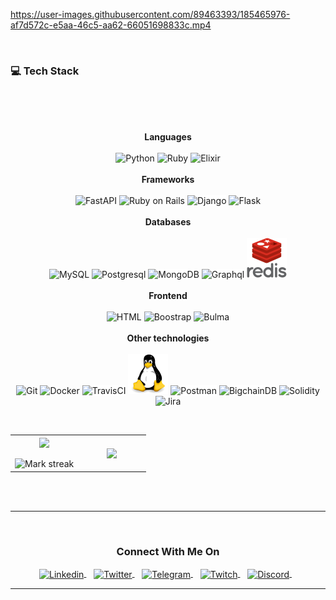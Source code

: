 https://user-images.githubusercontent.com/89463393/185465976-af7d572c-e5aa-46c5-aa62-66051698833c.mp4

<br>

### 💻 Tech Stack

<br>
<p align="center">
  <br>
  <br>
  <b>Languages</b>
  <br>
  <br>
  <img src="https://cdn.jsdelivr.net/gh/devicons/devicon/icons/python/python-original.svg" title="Python" style="height: 4rem"/>
  <img src="https://cdn.jsdelivr.net/gh/devicons/devicon/icons/ruby/ruby-original-wordmark.svg" title="Ruby" style="height: 4rem; background-color:white"/>
  <img src="https://cdn.jsdelivr.net/gh/devicons/devicon/icons/elixir/elixir-original.svg" title="Elixir" style="height: 4rem; background-color:white"/>
  <br>
  <br>
  <b>Frameworks</b>
  <br>
  <br>
  <img src="https://cdn.jsdelivr.net/gh/devicons/devicon/icons/fastapi/fastapi-original.svg" title="FastAPI" style="height: 4rem"/>
  <img src="https://upload.wikimedia.org/wikipedia/commons/6/62/Ruby_On_Rails_Logo.svg" title="Ruby on Rails" style="height: 4rem"/>
  <img src="https://cdn.worldvectorlogo.com/logos/django.svg" title="Django" style="height: 4rem; background-color:white"/>
  <img src="https://cdn.jsdelivr.net/gh/devicons/devicon/icons/flask/flask-original.svg" title="Flask" style="height: 4rem; bg-color:white"/>
  <br>
  <br>
  <b>Databases</b>
  <br>
  <br>
  <img src="https://cdn.jsdelivr.net/gh/devicons/devicon/icons/mysql/mysql-original-wordmark.svg" title="MySQL" style="height: 4rem"/>
  <img src="https://cdn.jsdelivr.net/gh/devicons/devicon/icons/postgresql/postgresql-original-wordmark.svg" title="Postgresql" style="height: 4rem"/>
  <img src="https://cdn.jsdelivr.net/gh/devicons/devicon/icons/mongodb/mongodb-original-wordmark.svg" title="MongoDB" style="height: 4rem; background-color:white"/>
  <img src="https://www.vectorlogo.zone/logos/graphql/graphql-icon.svg" title="Graphql" style="height: 4rem; background-color:white"/>
  <img src="https://raw.githubusercontent.com/devicons/devicon/master/icons/redis/redis-original-wordmark.svg" title="Redis" style="height: 4rem; background-color:white"/>
  <br>
  <br>
  <b>Frontend</b>
  <br>
  <br>
  <img src="https://cdn.jsdelivr.net/gh/devicons/devicon/icons/html5/html5-original-wordmark.svg" title="HTML" style="height: 4rem"/>
  <img src="https://cdn.jsdelivr.net/gh/devicons/devicon/icons/bootstrap/bootstrap-plain-wordmark.svg" title="Boostrap" style="height: 4rem"/>
  <img src="https://raw.githubusercontent.com/gilbarbara/logos/804dc257b59e144eaca5bc6ffd16949752c6f789/logos/bulma.svg" title="Bulma" style="height: 4rem; background-color:white"/>
  <br>
  <br>
  <b>Other technologies</b>
  <br>
  <br>
  <img src="https://cdn.jsdelivr.net/gh/devicons/devicon/icons/git/git-plain.svg" title="Git" style="height: 4rem"/>
  <img src="https://cdn.jsdelivr.net/gh/devicons/devicon/icons/docker/docker-original-wordmark.svg" title="Docker" style="height: 4rem"/>
  <img src="https://www.vectorlogo.zone/logos/travis-ci/travis-ci-icon.svg" title="TravisCI" style="height: 4rem; background-color:white"/>
  <img src="https://raw.githubusercontent.com/devicons/devicon/master/icons/linux/linux-original.svg" title="Ubuntu" style="height: 4rem; background-color:white"/>
  <img src="https://www.vectorlogo.zone/logos/getpostman/getpostman-icon.svg" title="Postman" style="height: 4rem; background-color:white"/>
  <img src="https://cdn.icon-icons.com/icons2/2699/PNG/512/bigchaindb_logo_icon_167810.png" title="BigchainDB" style="height: 4rem; background-color:white"/>
  <img src="https://cdn.icon-icons.com/icons2/2107/PNG/128/file_type_solidity_icon_130156.png" title="Solidity" style="height: 4rem; background-color:white"/>
  <img src="https://user-images.githubusercontent.com/89463393/185341729-4a78876f-8fa0-4553-8494-522c470c6f0e.png" title="Jira" style="height: 4rem; background-color:white"/>
</p>
<br>

<table border="0" align="center">
  <tr border="0">
    <td width="50%" align="center">
       <img  align="center" src="https://github-readme-stats.vercel.app/api?username=SergiuLupaiescu&theme=tokyonight&show_icons=true&count_private=true" />
      <br></br>
      <img  title="🔥 Get streak stats for your profile at git.io/streak-stats" alt="Mark streak" src="https://github-readme-streak-stats.herokuapp.com/?user=SergiuLupaiescu&theme=dark&hide_border=true" />
    </td>
    <td width="50%" align="center">
      <img  align="center" src="https://github-readme-stats.vercel.app/api/top-langs/?username=SergiuLupaiescu&hide=javascript,css,scss,html&theme=tokyonight&count_private=true" />
    </td>
  </tr>
</table>
<br>

<br>
 <hr>
 <br>

  <div align="center">
  <h3><b>Connect With Me On</b></h3>
  </div>
<p align="center">
<a href="https://www.linkedin.com/in/sergiu-lupaiescu/" target="_blank">
  <img align="center" title="Linkedin" alt="Linkedin" width="24px" src="https://cdn.icon-icons.com/icons2/805/PNG/128/linkedin_icon-icons.com_65929.png" />
</a> &nbsp;&nbsp;
<a href="https://twitter.com/sergiuxg" target="_blank">
  <img align="center" title="Twitter" alt="Twitter" width="26px" src="https://cdn.icon-icons.com/icons2/1211/PNG/128/1491579542-yumminkysocialmedia22_83078.png" />
</a> &nbsp;&nbsp;
<a href="" target="_blank">
  <img align="center" title="Telegram" alt="Telegram" width="26px" src="https://cdn.icon-icons.com/icons2/2699/PNG/512/telegram_logo_icon_168692.png" />
</a> &nbsp;&nbsp;
<a href="" target="_blank">
  <img align="center" title="Twitch" alt="Twitch" width="26px" src="https://cdn.icon-icons.com/icons2/2407/PNG/128/twitch_icon_146123.png" />
</a> &nbsp;&nbsp;
<a href="" target="_blank">
  <img align="center" title="Discord" alt="Discord" width="26px" src="https://cdn.icon-icons.com/icons2/1476/PNG/128/discord_101785.png" />
</a> &nbsp;&nbsp;
<br>

------
